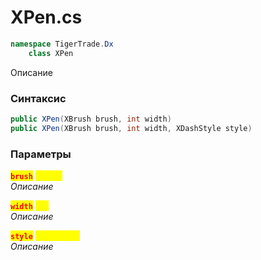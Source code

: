 
# XPen.cs
```csharp
namespace TigerTrade.Dx  
    class XPen
```

Описание

### Синтаксис
```csharp
public XPen(XBrush brush, int width)
public XPen(XBrush brush, int width, XDashStyle style)
```

### Параметры  
<mark style="color:red;">**`brush`**</mark> <mark style="color:yellow;">`XBrush`</mark>  
 *Описание*  
  
<mark style="color:red;">**`width`**</mark> <mark style="color:yellow;">`int`</mark>  
 *Описание*  
  
<mark style="color:red;">**`style`**</mark> <mark style="color:yellow;">`XDashStyle`</mark>  
 *Описание*  
  

                    
                    